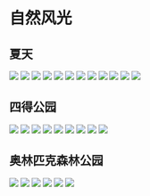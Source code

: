 # 自然风光

## 夏天

<div class="album-wrap">
    <img src="/xiangce/summer/1.jpg" class="medium-zoom-image"/>
    <img src="/xiangce/summer/2.jpg" class="medium-zoom-image"/>
    <img src="/xiangce/summer/3.jpg" class="medium-zoom-image"/>
    <img src="/xiangce/summer/4.jpg" class="medium-zoom-image"/>
    <img src="/xiangce/summer/5.jpg" class="medium-zoom-image"/>
    <img src="/xiangce/summer/6.jpg" class="medium-zoom-image"/>
    <img src="/xiangce/summer/7.jpg" class="medium-zoom-image"/>
    <img src="/xiangce/summer/8.jpg" class="medium-zoom-image"/>
    <img src="/xiangce/summer/9.jpg" class="medium-zoom-image"/>
    <img src="/xiangce/summer/10.jpg" class="medium-zoom-image"/>
    <img src="/xiangce/summer/11.jpg" class="medium-zoom-image"/>
    <img src="/xiangce/summer/12.jpg" class="medium-zoom-image"/>
</div>

## 四得公园

<div class="album-wrap">
    <img src="/xiangce/side/1.jpg" class="medium-zoom-image"/>
    <img src="/xiangce/side/2.jpg" class="medium-zoom-image"/>
    <img src="/xiangce/side/3.jpg" class="medium-zoom-image"/>
    <img src="/xiangce/side/4.jpg" class="medium-zoom-image"/>
    <img src="/xiangce/side/5.jpg" class="medium-zoom-image"/>
    <img src="/xiangce/side/6.jpg" class="medium-zoom-image"/>
    <img src="/xiangce/side/7.jpg" class="medium-zoom-image"/>
    <img src="/xiangce/side/8.jpg" class="medium-zoom-image"/>
    <img src="/xiangce/side/9.jpg" class="medium-zoom-image"/>
</div>

## 奥林匹克森林公园

<div class="album-wrap">
    <img src="/xiangce/park/1.jpg" class="medium-zoom-image"/>
    <img src="/xiangce/park/2.jpg" class="medium-zoom-image"/>
    <img src="/xiangce/park/3.jpg" class="medium-zoom-image"/>
    <img src="/xiangce/park/4.jpg" class="medium-zoom-image"/>
    <img src="/xiangce/park/5.jpg" class="medium-zoom-image"/>
    <img src="/xiangce/park/6.jpg" class="medium-zoom-image"/>
</div>
